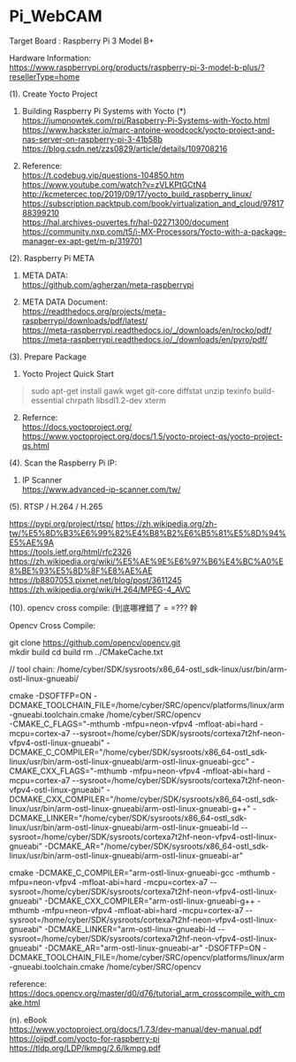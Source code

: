 # Pi_WebCAM

Target Board : Raspberry Pi 3 Model B+

Hardware Information:  
https://www.raspberrypi.org/products/raspberry-pi-3-model-b-plus/?resellerType=home  

(1). Create Yocto Project

1. Building Raspberry Pi Systems with Yocto (*)  
https://jumpnowtek.com/rpi/Raspberry-Pi-Systems-with-Yocto.html  
https://www.hackster.io/marc-antoine-woodcock/yocto-project-and-nas-server-on-raspberry-pi-3-41b58b  
https://blog.csdn.net/zzs0829/article/details/109708216  

2. Reference:    
https://t.codebug.vip/questions-104850.htm  
https://www.youtube.com/watch?v=zVLKPtGCtN4  
http://kcmetercec.top/2019/09/17/yocto_build_raspberry_linux/  
https://subscription.packtpub.com/book/virtualization_and_cloud/9781788399210  
https://hal.archives-ouvertes.fr/hal-02271300/document  
https://community.nxp.com/t5/i-MX-Processors/Yocto-with-a-package-manager-ex-apt-get/m-p/319701  

(2). Raspberry Pi META  

1. META DATA:  
https://github.com/agherzan/meta-raspberrypi

2. META DATA Document:  
https://readthedocs.org/projects/meta-raspberrypi/downloads/pdf/latest/  
https://meta-raspberrypi.readthedocs.io/_/downloads/en/rocko/pdf/   
https://meta-raspberrypi.readthedocs.io/_/downloads/en/pyro/pdf/   

(3). Prepare Package   
 
1. Yocto Project Quick Start  

> sudo apt-get install gawk wget git-core diffstat unzip texinfo build-essential chrpath libsdl1.2-dev xterm

2. Refernce:  
https://docs.yoctoproject.org/   
https://www.yoctoproject.org/docs/1.5/yocto-project-qs/yocto-project-qs.html   

(4). Scan the Raspberry Pi IP:  

1. IP Scanner  
https://www.advanced-ip-scanner.com/tw/ 

(5). RTSP / H.264 / H.265

https://pypi.org/project/rtsp/
https://zh.wikipedia.org/zh-tw/%E5%8D%B3%E6%99%82%E4%B8%B2%E6%B5%81%E5%8D%94%E5%AE%9A  
https://tools.ietf.org/html/rfc2326  
https://zh.wikipedia.org/wiki/%E5%AE%9E%E6%97%B6%E4%BC%A0%E8%BE%93%E5%8D%8F%E8%AE%AE
https://b8807053.pixnet.net/blog/post/3611245
https://zh.wikipedia.org/wiki/H.264/MPEG-4_AVC


(10). opencv cross compile: (到底哪裡錯了 = =??? 幹

Opencv Cross Compile:

git clone https://github.com/opencv/opencv.git	
mkdir build
cd build
rm ../CMakeCache.txt

// tool chain: /home/cyber/SDK/sysroots/x86_64-ostl_sdk-linux/usr/bin/arm-ostl-linux-gnueabi/	

cmake 
	-DSOFTFP=ON
	-DCMAKE_TOOLCHAIN_FILE=/home/cyber/SRC/opencv/platforms/linux/arm-gnueabi.toolchain.cmake /home/cyber/SRC/opencv	
	-CMAKE_C_FLAGS="-mthumb -mfpu=neon-vfpv4 -mfloat-abi=hard -mcpu=cortex-a7 --sysroot=/home/cyber/SDK/sysroots/cortexa7t2hf-neon-vfpv4-ostl-linux-gnueabi"
	-DCMAKE_C_COMPILER="/home/cyber/SDK/sysroots/x86_64-ostl_sdk-linux/usr/bin/arm-ostl-linux-gnueabi/arm-ostl-linux-gnueabi-gcc" 
	-CMAKE_CXX_FLAGS="-mthumb -mfpu=neon-vfpv4 -mfloat-abi=hard -mcpu=cortex-a7 --sysroot=/home/cyber/SDK/sysroots/cortexa7t2hf-neon-vfpv4-ostl-linux-gnueabi"
	-DCMAKE_CXX_COMPILER="/home/cyber/SDK/sysroots/x86_64-ostl_sdk-linux/usr/bin/arm-ostl-linux-gnueabi/arm-ostl-linux-gnueabi-g++" 
	-DCMAKE_LINKER="/home/cyber/SDK/sysroots/x86_64-ostl_sdk-linux/usr/bin/arm-ostl-linux-gnueabi/arm-ostl-linux-gnueabi-ld --sysroot=/home/cyber/SDK/sysroots/cortexa7t2hf-neon-vfpv4-ostl-linux-gnueabi"
	-DCMAKE_AR="/home/cyber/SDK/sysroots/x86_64-ostl_sdk-linux/usr/bin/arm-ostl-linux-gnueabi/arm-ostl-linux-gnueabi-ar"
	
	
cmake -DCMAKE_C_COMPILER="arm-ostl-linux-gnueabi-gcc -mthumb -mfpu=neon-vfpv4 -mfloat-abi=hard -mcpu=cortex-a7 --sysroot=/home/cyber/SDK/sysroots/cortexa7t2hf-neon-vfpv4-ostl-linux-gnueabi" -DCMAKE_CXX_COMPILER="arm-ostl-linux-gnueabi-g++ -mthumb -mfpu=neon-vfpv4 -mfloat-abi=hard -mcpu=cortex-a7 --sysroot=/home/cyber/SDK/sysroots/cortexa7t2hf-neon-vfpv4-ostl-linux-gnueabi" -DCMAKE_LINKER="arm-ostl-linux-gnueabi-ld --sysroot=/home/cyber/SDK/sysroots/cortexa7t2hf-neon-vfpv4-ostl-linux-gnueabi" -DCMAKE_AR="arm-ostl-linux-gnueabi-ar"
	-DSOFTFP=ON
	-DCMAKE_TOOLCHAIN_FILE=/home/cyber/SRC/opencv/platforms/linux/arm-gnueabi.toolchain.cmake /home/cyber/SRC/opencv
	
reference:
https://docs.opencv.org/master/d0/d76/tutorial_arm_crosscompile_with_cmake.html	

(n). eBook  
https://www.yoctoproject.org/docs/1.7.3/dev-manual/dev-manual.pdf  	
https://oiipdf.com/yocto-for-raspberry-pi	
https://tldp.org/LDP/lkmpg/2.6/lkmpg.pdf	







 

